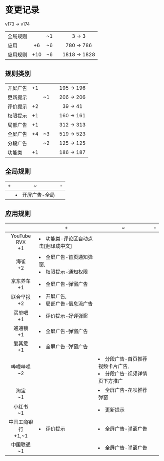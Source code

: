 # 变更记录

v173 -> v174

||||||
|-|:-:|:-:|:-:|:-:|
|全局规则||~1||3 -> 3|
|应用|+6|~6||780 -> 786|
|应用规则|+10|~6||1818 -> 1828|

## 规则类别

||||||
|-|:-:|:-:|:-:|:-:|
|开屏广告|+1|||195 -> 196|
|更新提示||~1||206 -> 206|
|评价提示|+2|||39 -> 41|
|权限提示|+1|||160 -> 161|
|局部广告|+1|||312 -> 313|
|全屏广告|+4|~3||519 -> 523|
|分段广告||~2||125 -> 125|
|功能类|+1|||186 -> 187|

## 全局规则

|+|~|-|
|-|-|-|
||<li>开屏广告-全局||

## 应用规则

||+|~|-|
|:-:|-|-|-|
|YouTube RVX<br>+1|<li>功能类-评论区自动点击[翻译成中文]|||
|海雀<br>+2|<li>全屏广告-首页通知弹窗,<li>权限提示-通知权限|||
|京东养车<br>+1|<li>全屏广告-弹窗广告|||
|联合早报<br>+2|<li>开屏广告,<li>局部广告-信息流广告|||
|买单吧<br>+1|<li>评价提示-好评弹窗|||
|通通锁<br>+1|<li>全屏广告-弹窗广告|||
|爱其意<br>+1|<li>全屏广告-弹窗广告|||
|哔哩哔哩<br>~2||<li>分段广告-首页推荐视频卡片广告,<li>分段广告-视频详情页下方推广||
|淘宝<br>~1||<li>全屏广告-花呗推荐弹窗||
|小红书<br>~1||<li>更新提示||
|中国工商银行<br>+1,~1|<li>评价提示|<li>全屏广告-弹窗广告||
|中国联通<br>~1||<li>全屏广告-弹窗广告||
